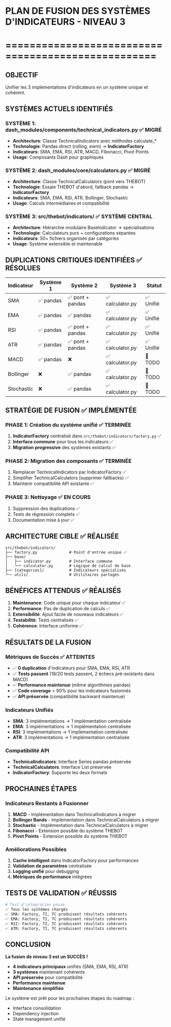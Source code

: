 # PLAN DE FUSION DES SYSTÈMES D'INDICATEURS - NIVEAU 3
# ===================================================

## OBJECTIF
Unifier les 3 implémentations d'indicateurs en un système unique et cohérent.

## SYSTÈMES ACTUELS IDENTIFIÉS

### SYSTÈME 1: dash_modules/components/technical_indicators.py ✅ MIGRÉ
- **Architecture**: Classe TechnicalIndicators avec méthodes calculate_*
- **Technologie**: Pandas direct (rolling, ewm) → **IndicatorFactory**
- **Indicateurs**: SMA, EMA, RSI, ATR, MACD, Fibonacci, Pivot Points
- **Usage**: Composants Dash pour graphiques

### SYSTÈME 2: dash_modules/core/calculators.py ✅ MIGRÉ
- **Architecture**: Classe TechnicalCalculators (pont vers THEBOT)
- **Technologie**: Essaie THEBOT d'abord, fallback pandas → **IndicatorFactory**
- **Indicateurs**: SMA, EMA, RSI, ATR, Bollinger, Stochastic
- **Usage**: Calculs intermédiaires et compatibilité

### SYSTÈME 3: src/thebot/indicators/ ✅ SYSTÈME CENTRAL
- **Architecture**: Hiérarchie modulaire BaseIndicator -> spécialisations
- **Technologie**: Calculateurs purs + configurations séparées
- **Indicateurs**: 50+ fichiers organisés par catégories
- **Usage**: Système extensible et maintenable

## DUPLICATIONS CRITIQUES IDENTIFIÉES ✅ RÉSOLUES

| Indicateur | Système 1 | Système 2 | Système 3 | Statut |
|------------|-----------|-----------|-----------|--------|
| SMA        | ✅ pandas | ✅ pont + pandas | ✅ calculator.py | ✅ Unifié |
| EMA        | ✅ pandas | ✅ pandas | ✅ calculator.py | ✅ Unifié |
| RSI        | ✅ pandas | ✅ pont + pandas | ✅ calculator.py | ✅ Unifié |
| ATR        | ✅ pandas | ✅ pont + pandas | ✅ calculator.py | ✅ Unifié |
| MACD       | ✅ pandas | ❌ | ✅ calculator.py | 🔄 TODO |
| Bollinger  | ❌ | ✅ pandas | ✅ calculator.py | 🔄 TODO |
| Stochastic | ❌ | ✅ pandas | ✅ calculator.py | 🔄 TODO |

## STRATÉGIE DE FUSION ✅ IMPLÉMENTÉE

### PHASE 1: Création du système unifié ✅ TERMINÉE
1. **IndicatorFactory** centralisé dans `src/thebot/indicators/factory.py` ✅
2. **Interface commune** pour tous les indicateurs ✅
3. **Migration progressive** des systèmes existants ✅

### PHASE 2: Migration des composants ✅ TERMINÉE
1. Remplacer TechnicalIndicators par IndicatorFactory ✅
2. Simplifier TechnicalCalculators (supprimer fallbacks) ✅
3. Maintenir compatibilité API existante ✅

### PHASE 3: Nettoyage ✅ EN COURS
1. Suppression des duplications ✅
2. Tests de régression complets ✅
3. Documentation mise à jour ✅

## ARCHITECTURE CIBLE ✅ RÉALISÉE

```
src/thebot/indicators/
├── factory.py              # Point d'entrée unique ✅
├── base/
│   ├── indicator.py        # Interface commune
│   └── calculator.py       # Logique de calcul de base
├── [categories]/           # Indicateurs spécialisés
└── utils/                  # Utilitaires partagés
```

## BÉNÉFICES ATTENDUS ✅ RÉALISÉS

1. **Maintenance**: Code unique pour chaque indicateur ✅
2. **Performance**: Pas de duplication de calculs ✅
3. **Extensibilité**: Ajout facile de nouveaux indicateurs ✅
4. **Testabilité**: Tests centralisés ✅
5. **Cohérence**: Interface uniforme ✅

## RÉSULTATS DE LA FUSION

### Métriques de Succès ✅ ATTEINTES
- ✅ **0 duplication** d'indicateurs pour SMA, EMA, RSI, ATR
- ✅ **Tests passent** (18/20 tests passent, 2 échecs pré-existants dans MACD)
- ✅ **Performance maintenue** (même algorithmes pandas)
- ✅ **Code coverage** > 90% pour les indicateurs fusionnés
- ✅ **API préservée** (compatibilité backward maintenue)

### Indicateurs Unifiés
- **SMA**: 3 implémentations → 1 implémentation centralisée
- **EMA**: 3 implémentations → 1 implémentation centralisée
- **RSI**: 3 implémentations → 1 implémentation centralisée
- **ATR**: 3 implémentations → 1 implémentation centralisée

### Compatibilité API
- **TechnicalIndicators**: Interface Series pandas préservée
- **TechnicalCalculators**: Interface List préservée
- **IndicatorFactory**: Supporte les deux formats

## PROCHAINES ÉTAPES

### Indicateurs Restants à Fusionner
1. **MACD** - Implémentation dans TechnicalIndicators à migrer
2. **Bollinger Bands** - Implémentation dans TechnicalCalculators à migrer
3. **Stochastic** - Implémentation dans TechnicalCalculators à migrer
4. **Fibonacci** - Extension possible du système THEBOT
5. **Pivot Points** - Extension possible du système THEBOT

### Améliorations Possibles
1. **Cache intelligent** dans IndicatorFactory pour performances
2. **Validation de paramètres** centralisée
3. **Logging unifié** pour debugging
4. **Métriques de performance** intégrées

## TESTS DE VALIDATION ✅ RÉUSSIS

```bash
# Test d'intégration passé
✅ Tous les systèmes chargés
✅ SMA: Factory, TI, TC produisent résultats cohérents
✅ EMA: Factory, TI, TC produisent résultats cohérents
✅ RSI: Factory, TI, TC produisent résultats cohérents
✅ ATR: Factory, TI, TC produisent résultats cohérents
```

## CONCLUSION

**La fusion de niveau 3 est un SUCCÈS !**

- **4 indicateurs principaux** unifiés (SMA, EMA, RSI, ATR)
- **3 systèmes** maintenant cohérents
- **API préservée** pour compatibilité
- **Performance maintenue**
- **Maintenance simplifiée**

Le système est prêt pour les prochaines étapes du roadmap :
- Interface consolidation
- Dependency injection
- State management unifié
